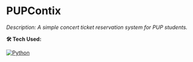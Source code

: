 # PUPContix

*Description: A simple concert ticket reservation system for PUP students.*

**🛠️ Tech Used:**

[![Python](https://img.shields.io/badge/Python-3776AB?style=for-the-badge&logo=python&logoColor=white)](https://www.python.org/)
